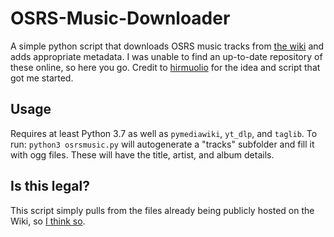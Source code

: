 # OSRS-Music-Downloader
A simple python script that downloads OSRS music tracks from [the wiki](https://oldschool.runescape.wiki/w/Category:Music_tracks) and adds appropriate metadata. I was unable to find an up-to-date repository of these online, so here you go. Credit to [hirmuolio](https://www.reddit.com/r/2007scape/comments/z196e7/is_there_a_way_to_download_the_osrs_music_from/ixa8mt7/) for the idea and script that got me started.

## Usage
Requires at least Python 3.7 as well as `pymediawiki`, `yt_dlp`, and `taglib`.
To run: `python3 osrsmusic.py` will autogenerate a "tracks" subfolder and fill it with ogg files. These will have the title, artist, and album details.

## Is this legal?
This script simply pulls from the files already being publicly hosted on the Wiki, so [I think so](https://x.com/RuneScape/status/1270839410469339137?lang=en).
